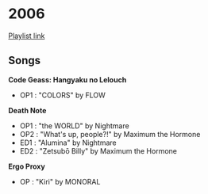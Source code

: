 # 2006

[Playlist link](https://sptfy.com/174N)

## Songs

**Code Geass: Hangyaku no Lelouch**
* OP1 : "COLORS" by FLOW

**Death Note**
* OP1 : "the WORLD" by Nightmare
* OP2 : "What's up, people?!" by Maximum the Hormone
* ED1 : "Alumina" by Nightmare
* ED2 : "Zetsubō Billy" by Maximum the Hormone

**Ergo Proxy**
* OP : "Kiri" by MONORAL